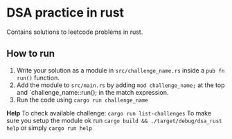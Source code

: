 # DSA practice in rust

Contains solutions to leetcode problems in rust.

## How to run

1. Write your solution as a module in `src/challenge_name.rs` inside a `pub fn run()` function.
2. Add the module to `src/main.rs` by adding `mod challenge_name;` at the top and `challenge_name::run(); in the match expression.
3. Run the code using `cargo run challenge_name`

**Help**
To check available challenge: `cargo run list-challenges`
To make sure you setup the module ok run `cargo build && ./target/debug/dsa_rust help` or simply `cargo run help`
